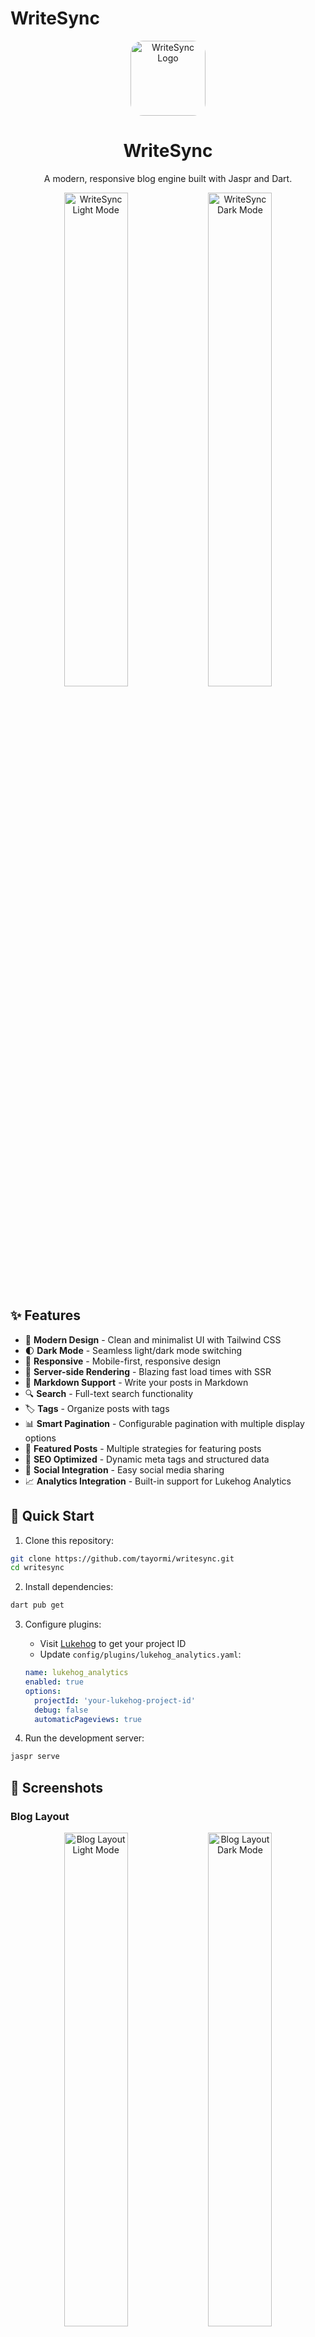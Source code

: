 # WriteSync

<div align="center">
  <img src="web/images/logo.png" alt="WriteSync Logo" width="120" height="120" style="border-radius: 20px;">

  <h1>WriteSync</h1>
  <p>A modern, responsive blog engine built with Jaspr and Dart.</p>
</div>

<div align="center">
  <img src="screenshot/blog-list.png" alt="WriteSync Light Mode" width="45%">
  <img src="screenshot/blog-list-dark.png" alt="WriteSync Dark Mode" width="45%">
</div>

## ✨ Features

- 🎨 **Modern Design** - Clean and minimalist UI with Tailwind CSS
- 🌓 **Dark Mode** - Seamless light/dark mode switching
- 📱 **Responsive** - Mobile-first, responsive design
- 🚀 **Server-side Rendering** - Blazing fast load times with SSR
- 📝 **Markdown Support** - Write your posts in Markdown
- 🔍 **Search** - Full-text search functionality
- 🏷️ **Tags** - Organize posts with tags
- 📊 **Smart Pagination** - Configurable pagination with multiple display options
- 🌟 **Featured Posts** - Multiple strategies for featuring posts
- 🎯 **SEO Optimized** - Dynamic meta tags and structured data
- 🔄 **Social Integration** - Easy social media sharing
- 📈 **Analytics Integration** - Built-in support for Lukehog Analytics

## 🚀 Quick Start

1. Clone this repository:
```bash
git clone https://github.com/tayormi/writesync.git
cd writesync
```

2. Install dependencies:
```bash
dart pub get
```

3. Configure plugins:
   - Visit [Lukehog](https://lukehog.com) to get your project ID
   - Update `config/plugins/lukehog_analytics.yaml`:
   ```yaml
   name: lukehog_analytics
   enabled: true
   options:
     projectId: 'your-lukehog-project-id'
     debug: false
     automaticPageviews: true
   ```

4. Run the development server:
```bash
jaspr serve
```

## 🎨 Screenshots

### Blog Layout
<div align="center">
  <img src="screenshot/blog-list.png" alt="Blog Layout Light Mode" width="45%">
  <img src="screenshot/blog-list-dark.png" alt="Blog Layout Dark Mode" width="45%">
</div>

### Main Layout
<div align="center">
  <img src="screenshot/main-layout.png" alt="Main Layout Light Mode" width="45%">
  <img src="screenshot/main-layout-dark.png" alt="Main Layout Dark Mode" width="45%">
</div>

### Header Design
<div align="center">
  <img src="screenshot/main-header.png" alt="Header Light Mode" width="45%">
  <img src="screenshot/main-header-dark.png" alt="Header Dark Mode" width="45%">
</div>

### Mobile Experience
<div align="center">
  <div style="display: flex; justify-content: center; gap: 10px;">
    <img src="screenshot/mobile1.png" alt="Mobile View - Home" width="22%">
    <img src="screenshot/mobile2.png" alt="Mobile View - Featured Post" width="22%">
    <img src="screenshot/mobile3.png" alt="Mobile View - Blog List" width="22%">
    <img src="screenshot/mobile4.png" alt="Mobile View - Dark Mode" width="22%">
  </div>
  <p style="margin-top: 8px; font-style: italic; color: #666;">Responsive design optimized for mobile devices</p>
</div>

## 📊 Analytics Configuration

WriteSync comes with built-in support for Lukehog Analytics, providing seamless event tracking and user analytics.

### Features
- 🔄 Automatic page view tracking
- 🐛 Automatic error tracking
- 👤 User session management
- 📊 Event batching and retry logic
- 🎯 Configurable event filtering

### Configuration

Configure analytics in `config/plugins/lukehog_analytics.yaml`:

```yaml
name: lukehog_analytics
enabled: true
development_only: false

options:
  projectId: '${LUKEHOG_PROJECT_ID}'
  debug: false
  automaticPageviews: true
  automaticErrorTracking: true
  sessionExpiration: 1800  # 30 minutes in seconds

events:
  pageView:
    enabled: true
    properties:
      - url
      - title
      - referrer
      - deviceType
      - browserInfo

  error:
    enabled: true
    properties:
      - message
      - stackTrace
      - errorType
      - url

  interaction:
    enabled: true
    properties:
      - elementId
      - elementType
      - action
      - value

retry:
  maxAttempts: 3
  initialDelay: 1000
  maxDelay: 5000

batch:
  enabled: true
  maxSize: 10
  flushInterval: 30000

storage:
  prefix: 'lh_'
  maxItems: 1000
  maxAge: 604800
```

### Usage in Components

Track events in your components using the `MonitoringMixin`:

```dart
class MyComponent extends StatefulComponent {
  @override
  State<MyComponent> createState() => _MyComponentState();
}

class _MyComponentState extends State<MyComponent> with MonitoringMixin {
  void _handleClick() {
    trackComponentInteraction(
      'button',
      'click',
      properties: {'action': 'submit'},
    );
  }

  Future<void> _loadData() async {
    await trackOperation(
      'loadData',
      () async {
        // Your async operation here
      },
    );
  }
}
```

## 🔌 Plugin System

WriteSync features a powerful plugin system that allows you to extend functionality. Here's how to install and configure plugins:

### Installing a Plugin

1. Add the plugin to your `pubspec.yaml`:
```yaml
dependencies:
  writesync_lukehog:
    path: plugins/writesync_lukehog  # For local plugins
    # or
    git:
      url: https://github.com/yourusername/writesync-lukehog.git  # For git-hosted plugins
```

2. Create plugin configuration in `config/plugins/`:
```yaml
# config/plugins/your_plugin.yaml
name: your_plugin
enabled: true
development_only: false  # Set to true for development-only plugins

options:
  # Plugin-specific options here
  key: value
```

3. Register the plugin in your app:
```dart
import 'package:writesync_plugin/writesync_plugin.dart';

void main() {
  // Register the plugin
  final registry = context.read(pluginRegistryProvider);
  await registry.registerPlugin(YourPlugin());
  
  // Run your app
  runApp(const App());
}
```

### Plugin Types

WriteSync supports several types of plugins:

1. **Analytics Plugins**
   ```dart
   class CustomAnalyticsPlugin extends AnalyticsPlugin {
     @override
     void trackEvent(String name, {Map<String, dynamic>? properties}) {
       // Implementation
     }
   }
   ```

2. **Content Processor Plugins**
   ```dart
   class CustomProcessorPlugin extends ContentProcessorPlugin {
     @override
     Future<String> processMarkdown(String content) async {
       // Implementation
     }
   }
   ```

3. **Asset Processor Plugins**
   ```dart
   class CustomAssetPlugin extends AssetProcessorPlugin {
     @override
     Future<List<int>> processAsset(String path, List<int> content) async {
       // Implementation
     }
   }
   ```

4. **Search Plugins**
   ```dart
   class CustomSearchPlugin extends SearchPlugin {
     @override
     Future<List<String>> search(String query) async {
       // Implementation
     }
   }
   ```

### Plugin Configuration

Plugins are configured using YAML files in the `config/plugins/` directory:

1. **Main Plugin Configuration** (`config/plugins.yaml`):
```yaml
plugins:
  my_plugin:
    enabled: true
    config_path: 'plugins/my_plugin.yaml'
    options:
      key: value
```

2. **Plugin-Specific Configuration** (`config/plugins/my_plugin.yaml`):
```yaml
name: my_plugin
enabled: true
development_only: false

options:
  # Plugin-specific options here
  apiKey: 'your-api-key'
  debug: false
  customOption: 'value'
```

This configuration approach provides:
- Type-safe configuration
- Environment-aware settings
- Centralized plugin management
- Easy development/production switching
- Better security for sensitive values

### Plugin Lifecycle

Plugins follow a lifecycle that you can hook into:

```dart
class MyPlugin extends WriteSyncPlugin {
  @override
  Future<void> initialize(PluginContext context) async {
    // Called when the plugin is registered
  }

  @override
  Future<void> onBeforeBuild() async {
    // Called before the build process starts
  }

  @override
  Future<void> onAfterBuild() async {
    // Called after the build process completes
  }

  @override
  Future<void> dispose() async {
    // Called when the plugin is being disposed
  }
}
```

### Plugin Best Practices

1. **Configuration Validation**
   ```dart
   class MyPluginSchema extends PluginSchema {
     @override
     List<PluginOptionSchema> get options => [
       PluginOptionSchema(
         name: 'apiKey',
         type: String,
         required: true,
         validators: [
           PatternValidator(
             pattern: RegExp(r'^[A-Za-z0-9_-]+$'),
             message: 'Invalid API key format',
           ),
         ],
       ),
     ];
   }
   ```

2. **Error Handling**
   ```dart
   try {
     // Plugin operations
   } catch (e) {
     throw PluginException('Operation failed', e);
   }
   ```

3. **Resource Management**
   ```dart
   @override
   Future<void> dispose() async {
     // Clean up resources
     await _client?.close();
     _cache.clear();
   }
   ```

## ⚙️ Configuration

All site-wide configurations are managed in a single file: `lib/config/site_config.dart`. Here are the key configuration areas:

### Basic Configuration
```dart
class SiteConfig {
  // Site Information
  static const String siteName = 'WriteSync';
  static const String siteDescription = 'WriteSync is a platform for writing and sharing your thoughts.';
  static const String siteAuthor = 'Your Name';

  // Blog Display Configuration
  static const Map<String, bool> blogDisplay = {
    'showAuthor': false,
    'showAuthorImage': true,
    'showDate': true,
    'showTags': true,
  };
}
```

### Featured Posts Configuration
```dart
static const Map<String, dynamic> featuredPost = {
  'strategy': 'tag',     // Options: 'tag', 'latest', 'manual'
  'tag': 'featured',     // Tag to use when strategy is 'tag'
  'manualSlug': '',      // Slug to use when strategy is 'manual'
  'fallbackToLatest': true, // Use latest post if no featured post found
};
```

Featured post strategies:
- **Tag-based**: Feature posts with a specific tag
- **Manual Selection**: Feature a specific post by its slug
- **Latest Post**: Always feature the most recent post
- **Fallback**: Automatically use latest post if no featured post is found

### Pagination Configuration
```dart
// Blog Configuration
static const int postsPerPage = 6;  // Number of posts per page
static const bool enablePagination = true;
```

The pagination system:
- Excludes featured post from regular pagination
- Shows configurable number of posts per page
- Provides clear navigation between pages
- Maintains layout preference across pages

### Analytics Configuration
```dart
static const Map<String, dynamic> analytics = {
  'enabled': true,                    // Master switch for analytics
  'googleAnalytics': {
    'enabled': true,                  // GA-specific switch
    'measurementId': 'G-XXXXXXXXXX',  // Your GA4 measurement ID
    'sendPerformanceMetrics': true,   // Send Web Vitals data
    'debugMode': false,               // Enable debug logging
    'customEvents': {
      'enabled': true,                // Enable custom event tracking
      'trackPageViews': true,         // Track page views
      'trackClicks': true,            // Track user interactions
      'trackErrors': true,            // Track errors
      'trackNavigation': true,        // Track navigation events
      'trackSearch': true,            // Track search events
    },
    'customDimensions': {
      'environment': 'production',     // Custom dimensions for all events
      'version': '1.0.0',
      'theme': 'auto',
    },
  },
};
```

The analytics system provides:

1. **Web Vitals Tracking**:
   - First Contentful Paint (FCP)
   - Largest Contentful Paint (LCP)
   - First Input Delay (FID)
   - Time to Interactive (TTI)
   - Cumulative Layout Shift (CLS)

2. **Custom Event Tracking**:
   ```dart
   final monitor = context.read(performanceMonitorProvider);
   
   // Track custom events
   monitor.trackEvent(
     'button_click',
     category: 'UI',
     label: 'Submit Form',
     properties: {'form_id': 'contact'},
   );

   // Track page views
   monitor.trackPageView(
     title: 'Home Page',
     properties: {'section': 'blog'},
   );

   // Track user interactions
   monitor.trackInteraction(
     'button',
     'click',
     category: 'Navigation',
   );

   // Track search events
   monitor.trackSearch(
     'dart patterns',
     resultsCount: 5,
   );

   // Track errors
   monitor.trackError(
     'Failed to load post',
     type: 'NetworkError',
     stackTrace: stackTrace,
   );
   ```

3. **Enhanced Properties**:
   - Automatic timestamp tracking
   - Page URL and title
   - Custom dimensions
   - Environment information
   - User interaction details
   - Error tracking with stack traces

4. **Debug Mode**:
   - Console logging of all events
   - Detailed property inspection
   - Event validation
   - Performance monitoring

### Using Analytics

1. **Configuration**:
   - Update `measurementId` with your GA4 ID
   - Configure desired tracking options
   - Set custom dimensions
   - Enable/disable specific features

2. **Custom Event Tracking**:
   ```dart
   final monitor = context.read(performanceMonitorProvider);
   
   // Basic event
   monitor.trackEvent('event_name');
   
   // Event with properties
   monitor.trackEvent(
     'event_name',
     properties: {'key': 'value'},
     category: 'category',
     label: 'label',
     value: 1.0,
   );
   ```

3. **Automatic Tracking**:
   - Web Vitals metrics
   - Page views (optional)
   - User interactions (optional)
   - Error events (optional)
   - Search events (optional)

4. **Debug Mode**:
   Enable debug mode in configuration:
   ```dart
   'debugMode': true,
   ```
   This will log all events to the console with detailed information.

## 📝 Adding Blog Posts

1. Create a new markdown file in `lib/posts/` directory

2. Add front matter at the top of your markdown file:

```markdown
---
title: Your Post Title
slug: your-post-slug
date: 2024-02-25
tags: [tag1, tag2, tag3]
description: A brief description of your post
author: Your Name
image: https://url-to-your-header-image.jpg
author_image: https://url-to-your-profile-image.jpg
metadata:
  readTime: 5 min
  title: Custom SEO Title (optional)
  description: Custom SEO Description (optional)
  keywords: custom, seo, keywords (optional)
  ogImage: Custom social share image URL (optional)
---

Your post content here...
```

3. Run the build command to generate the blog post:
```bash
dart run build_runner build
```

## 🎨 Customization

### Theme Colors

Update the theme colors in `lib/config/site_config.dart`:

```dart
static const Map<String, String> colors = {
  'primary': 'indigo-600',
  'primary-light': 'indigo-400',
  'primary-dark': 'indigo-700',
};
```

### Layout

Customize layout settings:

```dart
static const Map<String, String> layout = {
  'maxWidth': 'max-w-7xl',
  'containerPadding': 'px-4 sm:px-6 lg:px-8',
  'sectionPadding': 'py-12',
  'headerHeight': 'h-16',
};
```

### Feature Flags

Enable/disable features:

```dart
static const bool enableDarkMode = true;
static const bool enableSearch = true;
static const bool enableTags = true;
static const bool enablePagination = true;
static const bool enableSocialSharing = true;
```

## 🚀 Deployment

1. Build the project:
```bash
jaspr build
```

2. The built files will be in the `build` directory. Deploy these files to your web server.

## 🔎 SEO

WriteSync comes with built-in SEO optimization:

- **Dynamic Meta Tags**: Automatically generated for each page
- **Structured Data**: JSON-LD for rich search results
- **Social Sharing**: OpenGraph and Twitter card support
- **Canonical URLs**: Proper URL handling
- **Mobile-friendly**: Responsive design for better rankings

## 🤝 Contributing

Contributions are welcome! Please feel free to submit a Pull Request.

## 📄 License

This project is licensed under the MIT License - see the LICENSE file for details.

## ⭐️ Support

If you find WriteSync helpful, please consider giving it a star ⭐️

For issues and feature requests, please use the [GitHub issue tracker](https://github.com/tayormi/writesync/issues).
